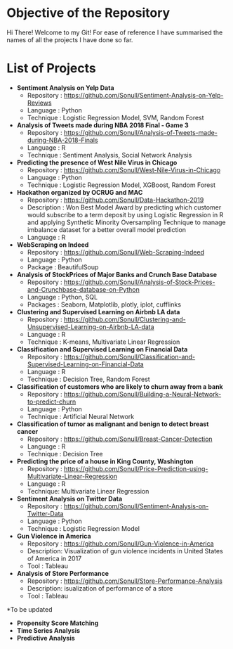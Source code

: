# Objective of the Repository
Hi There! Welcome to my Git! 
For ease of reference I have summarised the names of all the projects I have done so far.

# List of Projects
* **Sentiment Analysis on Yelp Data**
  * Repository : https://github.com/Sonull/Sentiment-Analysis-on-Yelp-Reviews
  * Language : Python
  * Technique : Logistic Regression Model, SVM, Random Forest
* **Analysis of Tweets made during NBA 2018 Final - Game 3**
  * Repository : https://github.com/Sonull/Analysis-of-Tweets-made-during-NBA-2018-Finals
  * Language : R
  * Technique : Sentiment Analysis, Social Network Analysis
* **Predicting the presence of West Nile Virus in Chicago**
  * Repository : https://github.com/Sonull/West-Nile-Virus-in-Chicago
  * Language : Python
  * Technique : Logistic Regression Model, XGBoost, Random Forest
* **Hackathon organized by OCRUG and MAC**
  * Repository : https://github.com/Sonull/Data-Hackathon-2019
  * Description : Won Best Model Award by predicting which customer
                  would subscribe to a term deposit by using Logistic Regression in R and applying Synthetic Minority                         Oversampling Technique to manage imbalance dataset for a better overall model prediction
  * Language : R
* **WebScraping on Indeed**
  * Repository : https://github.com/Sonull/Web-Scraping-Indeed
  * Language : Python
  * Package : BeautifulSoup
* **Analysis of StockPrices of Major Banks and Crunch Base Database**
  * Repository : https://github.com/Sonull/Analysis-of-Stock-Prices-and-Crunchbase-database-on-Python
  * Language : Python, SQL
  * Packages : Seaborn, Matplotlib, plotly, iplot, cufflinks
* **Clustering and Supervised Learning on Airbnb LA data**
  * Repository : https://github.com/Sonull/Clustering-and-Unsupervised-Learning-on-Airbnb-LA-data
  * Language : R
  * Technique : K-means, Multivariate Linear Regression
* **Classification and Supervised Learning on Financial Data**
  * Repository : https://github.com/Sonull/Classification-and-Supervised-Learning-on-Financial-Data
  * Language : R
  * Technique : Decision Tree, Random Forest
* **Classification of customers who are likely to churn away from a bank**
  * Repository : https://github.com/Sonull/Building-a-Neural-Network-to-predict-churn
  * Language : Python
  * Technique : Artificial Neural Network
* **Classification of tumor as malignant and benign to detect breast cancer**
  * Repository : https://github.com/Sonull/Breast-Cancer-Detection
  * Language : R
  * Technique : Decision Tree
* **Predicting the price of a house in King County, Washington**
  * Repository : https://github.com/Sonull/Price-Prediction-using-Multivariate-Linear-Regression
  * Language : R
  * Technique: Multivariate Linear Regression
* **Sentiment Analysis on Twitter Data**
  * Repository : https://github.com/Sonull/Sentiment-Analysis-on-Twitter-Data
  * Language : Python
  * Technique : Logistic Regression Model
* **Gun Violence in America**
  * Repository : https://github.com/Sonull/Gun-Violence-in-America
  * Description: Visualization of gun violence incidents in United States of America in 2017 
  * Tool : Tableau
* **Analysis of Store Performance**
  * Repository : https://github.com/Sonull/Store-Performance-Analysis
  * Description: isualization of performance of a store 
  * Tool : Tableau

*To be updated
* **Propensity Score Matching**
* **Time Series Analysis**
* **Predictive Analysis**
